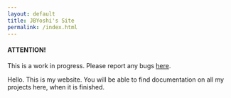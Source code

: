 ```yaml
---
layout: default
title: JBYoshi's Site
permalink: /index.html
---
```


#### ATTENTION!
This is a work in progress. Please report any bugs [here](https://github.com/JBYoshi/jbyoshi.github.io/issues).

Hello. This is my website. You will be able to find documentation on all my projects here, when it is finished.
